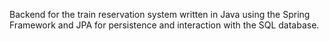 Backend for the train reservation system written in Java using the Spring Framework and JPA for persistence and interaction with the SQL database. 
